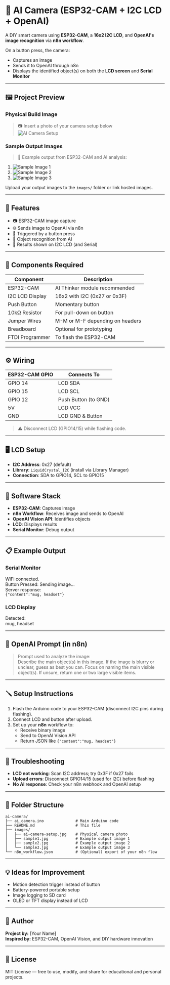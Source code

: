 # 📸 AI Camera (ESP32-CAM + I2C LCD + OpenAI)

A DIY smart camera using **ESP32-CAM**, a **16x2 I2C LCD**, and **OpenAI's image recognition** via **n8n workflow**.

On a button press, the camera:
- Captures an image
- Sends it to OpenAI through n8n
- Displays the identified object(s) on both the **LCD screen** and **Serial Monitor**

---

## 🖼️ Project Preview

### Physical Build Image
> 📷 Insert a photo of your camera setup below  
> ![AI Camera Setup](images/ai-camera-setup.jpg)

### Sample Output Images
> 📸 Example output from ESP32-CAM and AI analysis:

1. ![Sample Image 1](images/sample1.jpg)
2. ![Sample Image 2](images/sample2.jpg)
3. ![Sample Image 3](images/sample3.jpg)

Upload your output images to the `images/` folder or link hosted images.

---

## 🔧 Features

- 📷 ESP32-CAM image capture
- 🌐 Sends image to OpenAI via n8n
- 🔘 Triggered by a button press
- 🧠 Object recognition from AI
- 💬 Results shown on I2C LCD (and Serial)

---

## 🧰 Components Required

| Component         | Description                        |
|------------------|------------------------------------|
| ESP32-CAM         | AI Thinker module recommended      |
| I2C LCD Display   | 16x2 with I2C (0x27 or 0x3F)        |
| Push Button       | Momentary button                   |
| 10kΩ Resistor     | For pull-down on button            |
| Jumper Wires      | M-M or M-F depending on headers    |
| Breadboard        | Optional for prototyping           |
| FTDI Programmer   | To flash the ESP32-CAM             |

---

## ⚙️ Wiring

| ESP32-CAM GPIO | Connects To        |
|----------------|--------------------|
| GPIO 14        | LCD SDA            |
| GPIO 15        | LCD SCL            |
| GPIO 12        | Push Button (to GND)|
| 5V             | LCD VCC            |
| GND            | LCD GND & Button   |

> ⚠️ Disconnect LCD (GPIO14/15) while flashing code.

---

## 🖥️ LCD Setup

- **I2C Address**: 0x27 (default)
- **Library**: `LiquidCrystal_I2C` (install via Library Manager)
- **Connection**: SDA to GPIO14, SCL to GPIO15

---

## 🔗 Software Stack

- **ESP32-CAM**: Captures image
- **n8n Workflow**: Receives image and sends to OpenAI
- **OpenAI Vision API**: Identifies objects
- **LCD**: Displays results
- **Serial Monitor**: Debug output

---

## 📋 Example Output

### Serial Monitor
WiFi connected.  
Button Pressed: Sending image...  
Server response:  
`{"content":"mug, headset"}`

### LCD Display
Detected:  
mug, headset

---

## 🧠 OpenAI Prompt (in n8n)

> Prompt used to analyze the image:  
Describe the main object(s) in this image. If the image is blurry or unclear, guess as best you can. Focus on naming the main visible object(s). If unsure, return one or two large visible items.

---

## 🪛 Setup Instructions

1. Flash the Arduino code to your ESP32-CAM (disconnect I2C pins during flashing).
2. Connect LCD and button after upload.
3. Set up your **n8n** workflow to:
   - Receive binary image
   - Send to OpenAI Vision API
   - Return JSON like `{"content":"mug, headset"}`

---

## 🧪 Troubleshooting

- **LCD not working**: Scan I2C address; try 0x3F if 0x27 fails
- **Upload errors**: Disconnect GPIO14/15 (used for I2C) before flashing
- **No AI response**: Check your n8n webhook and OpenAI setup

---

## 📁 Folder Structure

```
ai-camera/
├── ai_camera.ino              # Main Arduino code
├── README.md                  # This file
├── images/
│   ├── ai-camera-setup.jpg    # Physical camera photo
│   ├── sample1.jpg            # Example output image 1
│   ├── sample2.jpg            # Example output image 2
│   └── sample3.jpg            # Example output image 3
└── n8n_workflow.json          # (Optional) export of your n8n flow
```

---

## 💡 Ideas for Improvement

- Motion detection trigger instead of button
- Battery-powered portable setup
- Image logging to SD card
- OLED or TFT display instead of LCD

---

## 👤 Author

**Project by:** [Your Name]  
**Inspired by:** ESP32-CAM, OpenAI Vision, and DIY hardware innovation

---

## 🪪 License

MIT License — free to use, modify, and share for educational and personal projects.
